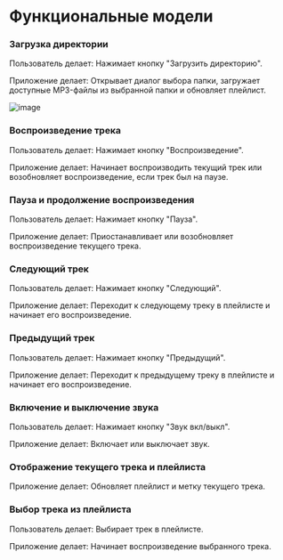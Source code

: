 # Функциональные модели

### Загрузка директории
Пользователь делает: Нажимает кнопку "Загрузить директорию".

Приложение делает: Открывает диалог выбора папки, загружает доступные MP3-файлы из выбранной папки и обновляет плейлист.



![image](https://github.com/drdSchwarzenMagie/igaveup/assets/159145295/ba5a9d7a-4cea-4807-aeec-2b0198184647)


### Воспроизведение трека
Пользователь делает: Нажимает кнопку "Воспроизведение".

Приложение делает: Начинает воспроизводить текущий трек или возобновляет воспроизведение, если трек был на паузе.


### Пауза и продолжение воспроизведения
Пользователь делает: Нажимает кнопку "Пауза".

Приложение делает: Приостанавливает или возобновляет воспроизведение текущего трека.


### Следующий трек
Пользователь делает: Нажимает кнопку "Следующий".

Приложение делает: Переходит к следующему треку в плейлисте и начинает его воспроизведение.



### Предыдущий трек
Пользователь делает: Нажимает кнопку "Предыдущий".

Приложение делает: Переходит к предыдущему треку в плейлисте и начинает его воспроизведение.



### Включение и выключение звука
Пользователь делает: Нажимает кнопку "Звук вкл/выкл".

Приложение делает: Включает или выключает звук.



### Отображение текущего трека и плейлиста
Приложение делает: Обновляет плейлист и метку текущего трека.


### Выбор трека из плейлиста
Пользователь делает: Выбирает трек в плейлисте.

Приложение делает: Начинает воспроизведение выбранного трека.




